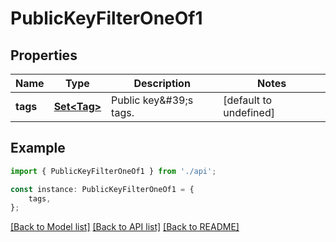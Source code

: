 # PublicKeyFilterOneOf1


## Properties

Name | Type | Description | Notes
------------ | ------------- | ------------- | -------------
**tags** | [**Set&lt;Tag&gt;**](Tag.md) | Public key\&#39;s tags. | [default to undefined]

## Example

```typescript
import { PublicKeyFilterOneOf1 } from './api';

const instance: PublicKeyFilterOneOf1 = {
    tags,
};
```

[[Back to Model list]](../README.md#documentation-for-models) [[Back to API list]](../README.md#documentation-for-api-endpoints) [[Back to README]](../README.md)
